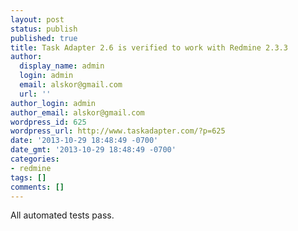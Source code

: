```yaml
---
layout: post
status: publish
published: true
title: Task Adapter 2.6 is verified to work with Redmine 2.3.3
author:
  display_name: admin
  login: admin
  email: alskor@gmail.com
  url: ''
author_login: admin
author_email: alskor@gmail.com
wordpress_id: 625
wordpress_url: http://www.taskadapter.com/?p=625
date: '2013-10-29 18:48:49 -0700'
date_gmt: '2013-10-29 18:48:49 -0700'
categories:
- redmine
tags: []
comments: []
---
```

<p>All automated tests pass.</p>
